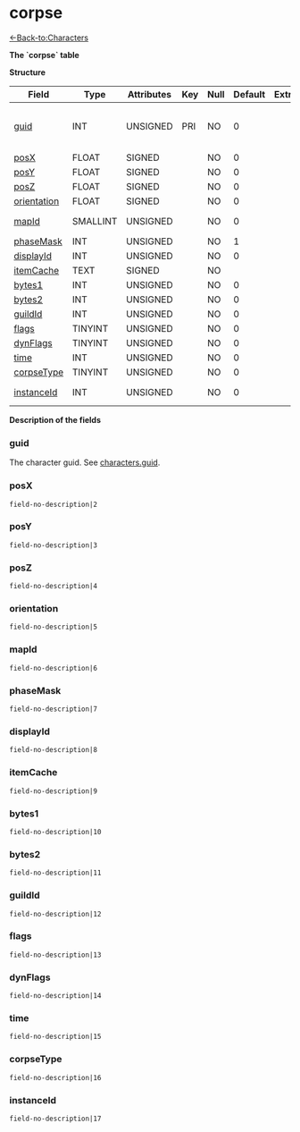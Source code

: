 # corpse

[<-Back-to:Characters](database-characters.md)

**The \`corpse\` table**

**Structure**

| Field            | Type     | Attributes | Key | Null | Default | Extra  | Comment                            |
| ---------------- | -------- | ---------- | --- | ---- | ------- | ------ | ---------------------------------- |
| [guid][1]        | INT      | UNSIGNED   | PRI | NO   | 0       |        | Character Global Unique Identifier |
| [posX][2]        | FLOAT    | SIGNED     |     | NO   | 0       |        |                                    |
| [posY][3]        | FLOAT    | SIGNED     |     | NO   | 0       |        |                                    |
| [posZ][4]        | FLOAT    | SIGNED     |     | NO   | 0       |        |                                    |
| [orientation][5] | FLOAT    | SIGNED     |     | NO   | 0       |        |                                    |
| [mapId][6]       | SMALLINT | UNSIGNED   |     | NO   | 0       |        | Map Identifier                     |
| [phaseMask][7]   | INT      | UNSIGNED   |     | NO   | 1       |        |                                    |
| [displayId][8]   | INT      | UNSIGNED   |     | NO   | 0       |        |                                    |
| [itemCache][9]   | TEXT     | SIGNED     |     | NO   |         |        |                                    |
| [bytes1][10]     | INT      | UNSIGNED   |     | NO   | 0       |        |                                    |
| [bytes2][11]     | INT      | UNSIGNED   |     | NO   | 0       |        |                                    |
| [guildId][12]    | INT      | UNSIGNED   |     | NO   | 0       |        |                                    |
| [flags][13]      | TINYINT  | UNSIGNED   |     | NO   | 0       |        |                                    |
| [dynFlags][14]   | TINYINT  | UNSIGNED   |     | NO   | 0       |        |                                    |
| [time][15]       | INT      | UNSIGNED   |     | NO   | 0       |        |                                    |
| [corpseType][16] | TINYINT  | UNSIGNED   |     | NO   | 0       |        |                                    |
| [instanceId][17] | INT      | UNSIGNED   |     | NO   | 0       |        | Instance Identifier                |

[1]: #guid
[2]: #posx
[3]: #posy
[4]: #posz
[5]: #orientation
[6]: #mapid
[7]: #phasemask
[8]: #displayid
[9]: #itemcache
[10]: #bytes1
[11]: #bytes2
[12]: #guildid
[13]: #flags
[14]: #dynFlags
[15]: #time
[16]: #corpsetype
[17]: #instanceid

**Description of the fields**

### guid

The character guid. See [characters.guid](characters#guid).

### posX

`field-no-description|2`

### posY

`field-no-description|3`

### posZ

`field-no-description|4`

### orientation

`field-no-description|5`

### mapId

`field-no-description|6`

### phaseMask

`field-no-description|7`

### displayId

`field-no-description|8`

### itemCache

`field-no-description|9`

### bytes1

`field-no-description|10`

### bytes2

`field-no-description|11`

### guildId

`field-no-description|12`

### flags

`field-no-description|13`

### dynFlags

`field-no-description|14`

### time

`field-no-description|15`

### corpseType

`field-no-description|16`

### instanceId

`field-no-description|17`